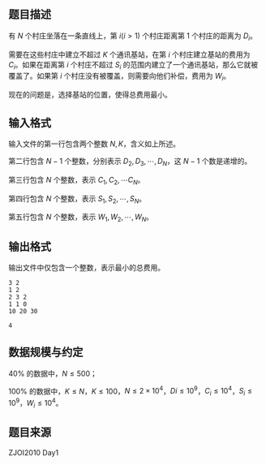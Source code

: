 ## 题目描述

有 $N$ 个村庄坐落在一条直线上，第 $i(i>1)$ 个村庄距离第 $1$ 个村庄的距离为 $D_i$。

需要在这些村庄中建立不超过 $K$ 个通讯基站，在第 $i$ 个村庄建立基站的费用为 $C_i$。如果在距离第 $i$ 个村庄不超过 $S_i$ 的范围内建立了一个通讯基站，那么它就被覆盖了。如果第 $i$ 个村庄没有被覆盖，则需要向他们补偿，费用为 $W_i$。

现在的问题是，选择基站的位置，使得总费用最小。

## 输入格式

输入文件的第一行包含两个整数 $N,K$，含义如上所述。

第二行包含 $N-1$ 个整数，分别表示 $D_2,D_3,\cdots,D_N$，这 $N-1$ 个数是递增的。

第三行包含 $N$ 个整数，表示 $C_1,C_2,\cdots C_N$。

第四行包含 $N$ 个整数，表示 $S_1,S_2,\cdots,S_N$。

第五行包含 $N$ 个整数，表示 $W_1,W_2,\cdots,W_N$。

## 输出格式

输出文件中仅包含一个整数，表示最小的总费用。

```input1
3 2
1 2
2 3 2
1 1 0
10 20 30
```

```output1
4
```

## 数据规模与约定

$40\%$ 的数据中，$N\le 500$；

$100\%$ 的数据中，$K\le N$，$K\le 100$，$N\le 2\times 10^4$，$Di\le 10^9$，$C_i\le 10^4$，$S_i\le 10^9$，$W_i\le 10^4$。


## 题目来源

ZJOI2010 Day1


